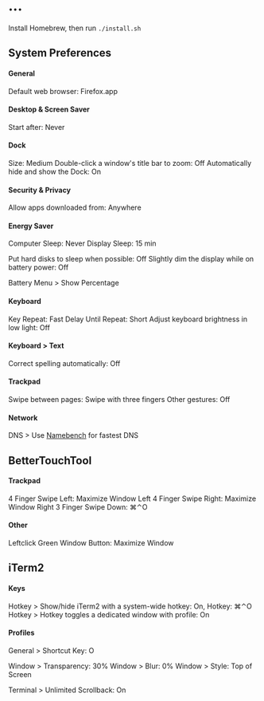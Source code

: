 # ...

Install Homebrew, then run `./install.sh`

## System Preferences

#### General

Default web browser: Firefox.app

#### Desktop & Screen Saver

Start after: Never

#### Dock

Size: Medium
Double-click a window's title bar to zoom: Off
Automatically hide and show the Dock: On

#### Security & Privacy

Allow apps downloaded from: Anywhere

#### Energy Saver

Computer Sleep: Never
Display Sleep: 15 min

Put hard disks to sleep when possible: Off
Slightly dim the display while on battery power: Off

Battery Menu > Show Percentage

#### Keyboard

Key Repeat: Fast
Delay Until Repeat: Short
Adjust keyboard brightness in low light: Off

#### Keyboard > Text

Correct spelling automatically: Off

#### Trackpad

Swipe between pages: Swipe with three fingers
Other gestures: Off

#### Network

DNS > Use [Namebench](https://code.google.com/p/namebench/) for fastest DNS

## BetterTouchTool

#### Trackpad

4 Finger Swipe Left: Maximize Window Left
4 Finger Swipe Right: Maximize Window Right
3 Finger Swipe Down: ⌘⌃O

#### Other

Leftclick Green Window Button: Maximize Window

## iTerm2

#### Keys

Hotkey > Show/hide iTerm2 with a system-wide hotkey: On, Hotkey: ⌘⌃O
Hotkey > Hotkey toggles a dedicated window with profile: On

#### Profiles

General > Shortcut Key: O

Window > Transparency: 30%
Window > Blur: 0%
Window > Style: Top of Screen

Terminal > Unlimited Scrollback: On
